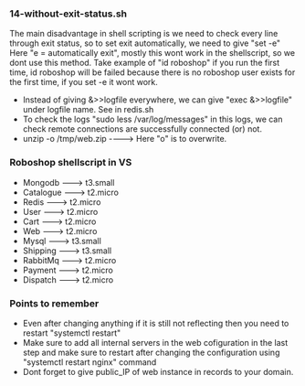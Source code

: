 ### 14-without-exit-status.sh
The main disadvantage in shell scripting is we need to check every line through exit status, so to set exit automatically, we need to give "set -e" Here "e = automatically exit", mostly this wont work in the shellscript, so we dont use this method. Take example of "id roboshop" if you run the first time, id roboshop will be failed because there is no roboshop user exists for the first time, if you set -e it wont work.

- Instead of giving &>>logfile everywhere, we can give "exec &>>logfile" under logfile name. See in redis.sh
- To check the logs "sudo less /var/log/messages" in this logs, we can check remote connections are
  successfully connected (or) not.
- unzip -o /tmp/web.zip ----> Here "o" is to overwrite.

### Roboshop shellscript in VS
- Mongodb ---> t3.small
- Catalogue ---> t2.micro
- Redis ---> t2.micro 
- User ---> t2.micro
- Cart ---> t2.micro
- Web ---> t2.micro
- Mysql ---> t3.small
- Shipping ---> t3.small
- RabbitMq ---> t2.micro
- Payment ---> t2.micro
- Dispatch ---> t2.micro

### Points to remember
- Even after changing anything if it is still not reflecting then you need to restart "systemctl restart"
- Make sure to add all internal servers in the web cofiguration in the last step and make sure to restart
  after changing the configuration using "systemctl restart nginx" command
- Dont forget to give public_IP of web instance in records to your domain.
